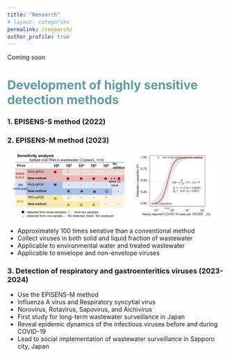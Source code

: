 ```yaml
---
title: "Research"
# layout: categories
permalink: /research/
author_profile: true
---
```


Coming soon

# <span style="color:#5E9CA0;">Development of highly sensitive detection methods</span> 
### 1. EPISENS-S method (2022)

### 2. EPISENS-M method (2023)
![Research image_2](/assets/images/research_EPISENS_M_2.jpg)
- Approximately 100 times senstive than a conventional method
- Collect viruses in both solid and liquid fraction of wastewater
- Applicable to environmental water and treated wastewater
- Applicable to envelope and non-envelope viruses

### 3. Detection of respiratory and gastroenteritics viruses (2023-2024)
- Use the EPISENS-M method
- Influenza A virus and Respiratory syncytial virus
- Norovirus, Rotavirus, Sapovirus, and Aichivirus
- First study for long-term wastewater surveillance in Japan
- Reveal epidemic dynamics of the infectious viruses before and during COVID-19
- Lead to social implementation of wastewater surveillance in Sapporo city, Japan

 
